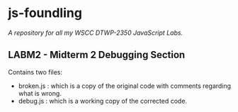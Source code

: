 js-foundling
==============

*A repository for all my WSCC DTWP-2350 JavaScript Labs.*

LABM2 - Midterm 2 Debugging Section
--------------
Contains two files:
- broken.js : which is a copy of the original code with comments regarding what is wrong.
- debug.js : which is a working copy of the corrected code.